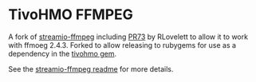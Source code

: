 TivoHMO FFMPEG
===============

A fork of [streamio-ffmpeg](https://github.com/streamio/streamio-ffmpeg) including [PR73](https://github.com/streamio/streamio-ffmpeg/pull/73) by RLovelett to allow it to work with ffmoeg 2.4.3.  Forked to allow releasing to rubygems for use as a dependency in the [tivohmo gem](https://github.com/wr0ngway/tivohmo).

See the [streamio-ffmpeg readme](https://github.com/streamio/streamio-ffmpeg/blob/master/README.md) for more details.
